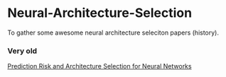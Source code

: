 # Neural-Architecture-Selection
To gather some awesome neural architecture seleciton papers (history).
### Very old
[Prediction Risk and Architecture Selection
for Neural Networks](http://smartquant.com/references/NeuralNetworks/neural5.pdf)<br />

